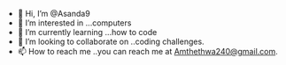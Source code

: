 - 👋 Hi, I’m @Asanda9
- 👀 I’m interested in ...computers
- 🌱 I’m currently learning ...how to code
- 💞️ I’m looking to collaborate on ..coding challenges.
- 📫 How to reach me ..you can reach me at Amthethwa240@gmail.com.

<!---
Asanda9/Asanda9 is a ✨ special ✨ repository because its `README.md` (this file) appears on your GitHub profile.
You can click the Preview link to take a look at your changes.
--->
